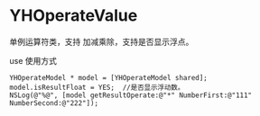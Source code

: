 # YHOperateValue
单例运算符类，支持 加减乘除，支持是否显示浮点。 


use 
使用方式


    YHOperateModel * model = [YHOperateModel shared];
    model.isResultFloat = YES;  //是否显示浮动数。
    NSLog(@"%@", [model getResultOperate:@"*" NumberFirst:@"111" NumberSecond:@"222"]);

